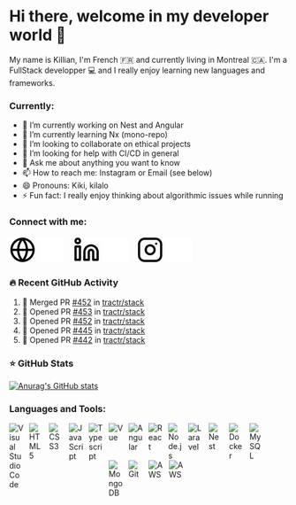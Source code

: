 # Hi there, welcome in my developer world 👋

My name is Killian, I'm French 🇫🇷 and currently living in Montreal 🇨🇦. I'm a FullStack developper 💻 and I really enjoy learning new languages and frameworks.

### Currently:

- 🔭 I’m currently working on Nest and Angular
- 🌱 I’m currently learning Nx (mono-repo)
- 👯 I’m looking to collaborate on ethical projects
- 🤔 I’m looking for help with CI/CD in general
- 💬 Ask me about anything you want to know
- 📫 How to reach me: Instagram or Email (see below)
- 😄 Pronouns: Kiki, kilalo
- ⚡ Fun fact: I really enjoy thinking about algorithmic issues while running

### Connect with me:

[![img_contact](./img/globe-light.svg)](https://kilalo.io#gh-light-mode-only)
[![img_contact](./img/globe-dark.svg)](https://kilalo.io#gh-dark-mode-only)
&nbsp;&nbsp;
[![img_contact](./img/linkedin-light.svg)](https://www.linkedin.com/in/killian-challeau/#gh-light-mode-only)
[![img_contact](./img/linkedin-dark.svg)](https://www.linkedin.com/in/killian-challeau/#gh-dark-mode-only)
&nbsp;&nbsp;
[![img_contact](./img/instagram-light.svg)](https://www.instagram.com/kikikatmil/#gh-light-mode-only)
[![img_contact](./img/instagram-dark.svg)](https://www.instagram.com/kikikatmil/#gh-dark-mode-only)

### 🔥 Recent GitHub Activity

<!--START_SECTION:activity-->
1. 🎉 Merged PR [#452](https://github.com/tractr/stack/pull/452) in [tractr/stack](https://github.com/tractr/stack)
2. 💪 Opened PR [#453](https://github.com/tractr/stack/pull/453) in [tractr/stack](https://github.com/tractr/stack)
3. 💪 Opened PR [#452](https://github.com/tractr/stack/pull/452) in [tractr/stack](https://github.com/tractr/stack)
4. 💪 Opened PR [#445](https://github.com/tractr/stack/pull/445) in [tractr/stack](https://github.com/tractr/stack)
5. 💪 Opened PR [#442](https://github.com/tractr/stack/pull/442) in [tractr/stack](https://github.com/tractr/stack)
<!--END_SECTION:activity-->

### ⭐ GitHub Stats

[![Anurag's GitHub stats](https://github-readme-stats.vercel.app/api?username=kilalo&count_private=true&show_icons=true&hide_border=false&title_color=3B1F94f&icon_color=FFE500&bg_color=09131B&text_color=ffffff&border_color=0c1a25)](https://github.com/anuraghazra/github-readme-stats)

### Languages and Tools:

<img align="left" alt="Visual Studio Code" width="26px" src="https://cdn.jsdelivr.net/gh/devicons/devicon/icons/vscode/vscode-original.svg" style="padding-right:10px;" />
<img align="left" alt="HTML5" width="26px" src="https://cdn.jsdelivr.net/gh/devicons/devicon/icons/html5/html5-original.svg" style="padding-right:10px;" />
<img align="left" alt="CSS3" width="26px" src="https://cdn.jsdelivr.net/gh/devicons/devicon/icons/css3/css3-original.svg" style="padding-right:10px;" />
<img align="left" alt="JavaScript" width="26px" src="https://cdn.jsdelivr.net/gh/devicons/devicon/icons/javascript/javascript-original.svg" style="padding-right:10px;" />
<img align="left" alt="Typescript" width="26px" src="https://cdn.jsdelivr.net/gh/devicons/devicon/icons/typescript/typescript-original.svg" style="padding-right:10px;" />
<img align="left" alt="Vue" width="26px" src="https://cdn.jsdelivr.net/gh/devicons/devicon/icons/vuejs/vuejs-original.svg" style="padding-right:10px;" />
<img align="left" alt="Angular" width="26px" src="https://cdn.jsdelivr.net/gh/devicons/devicon/icons/angularjs/angularjs-plain.svg" style="padding-right:10px;" />
<img align="left" alt="React" width="26px" src="https://cdn.jsdelivr.net/gh/devicons/devicon/icons/react/react-original.svg" style="padding-right:10px;" />
<img align="left" alt="Node.js" width="26px" src="https://cdn.jsdelivr.net/gh/devicons/devicon/icons/nodejs/nodejs-original.svg" style="padding-right:10px;" />
<img align="left" alt="Laravel" width="26px" src="https://cdn.jsdelivr.net/gh/devicons/devicon/icons/laravel/laravel-plain-wordmark.svg" style="padding-right:11px;" />
<img  align="left" alt="Nest" width="26px" src="https://cdn.jsdelivr.net/gh/devicons/devicon/icons/nestjs/nestjs-plain.svg" style="padding-right:11px;" />
<img align="left" alt="Docker" width="26px" src="https://cdn.jsdelivr.net/gh/devicons/devicon/icons/docker/docker-plain.svg" style="padding-right:11px;"/>
<img align="left" alt="MySQL" width="26px" src="https://cdn.jsdelivr.net/gh/devicons/devicon/icons/mysql/mysql-original.svg" style="padding-right:10px;" />
<img align="left" alt="MongoDB" width="26px" src="https://cdn.jsdelivr.net/gh/devicons/devicon/icons/mongodb/mongodb-plain-wordmark.svg" style="padding-right:10px;"/>
<img align="left" alt="Git" width="26px" src="https://cdn.jsdelivr.net/gh/devicons/devicon/icons/git/git-original.svg" style="padding-right:10px;" />
<img align="left" alt="AWS" width="26px" src="https://cdn.jsdelivr.net/gh/devicons/devicon/icons/amazonwebservices/amazonwebservices-original.svg" style="padding-right:11px;" />
<img align="left" alt="AWS" width="26px" src="https://cdn.jsdelivr.net/gh/devicons/devicon/icons/jira/jira-original.svg" style="padding-right:11px;"  />

<br />
<br />
